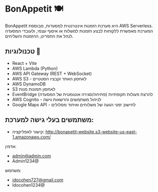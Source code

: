 # BonAppetit 🍽️

BonAppetit היא מערכת הזמנות אינטרנטית למסעדות, מבוססת AWS Serverless.  
המערכת מאפשרת ללקוחות לבצע הזמנות למשלוח או איסוף עצמי, ולעובדי המסעדה לנהל את התפריט, ההזמנות והשליחים.

## טכנולוגיות 🚀

- React + Vite
- AWS Lambda (Python)
- AWS API Gateway (REST + WebSocket)
- AWS S3 - לאחסון האתר וקבציו הסטטיים
- AWS DynamoDB
- S3 לאחסון תמונות מנות
- EventBridge להרצת פעולות תקופתיות (פתיחה/סגירה אוטומטית של המסעדה)
- AWS Cognito - לניהול משתמשים והרשאות גישה
- Google Maps API - לחישוב זמני הגעה של משלוחים ואיחוד מסלולים

## משתמשים בעלי גישה למערכת:

- קישור לאפליקציה: http://bonapetit-website.s3-website-us-east-1.amazonaws.com/


אדמין: 
- admin@admin.com
- Admin1234@

משתמש:
- idocohen727@gmail.com 
- Idocohen1234@


